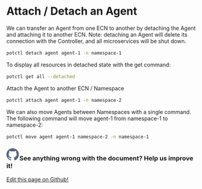 # Attach / Detach an Agent

We can transfer an Agent from one ECN to another by detaching the Agent and attaching it to another ECN.
Note: detaching an Agent will delete its connection with the Controller, and all microservices will be shut down.

```bash
potctl detach agent agent-1 -n namespace-1
```

To display all resources in detached state with the get command:

```bash
potctl get all --detached
```

Attach the Agent to another ECN / Namespace

```bash
potctl attach agent agent-1 -n namespace-2
```

We can also move Agents between Namespaces with a single command. The following command will move agent-1 from namespace-1 to namespace-2:

```bash
potctl move agent agent-1 namespace-2 -n namespace-1
```

<aside class="notifications contribute">
  <h3><img src="/images/icos/ico-github.svg" alt="">See anything wrong with the document? Help us improve it!</h3>
  <a href="https://github.com/eclipse-iofog/iofog.org/edit/develop/content/docs/3.0/agent-management/attach-detach.md"
    target="_blank">
    <p>Edit this page on Github!</p>
  </a>
</aside>
